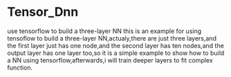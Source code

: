 # Tensor_Dnn
use tensorflow to build a three-layer NN
this is an example for using tensoflow to build a three-layer NN,actualy,there are just three layers,and the first layer just has one node,and the second layer has ten nodes,and the output layer has one layer too,so it is a simple example to show how to build a NN using tensorflow,afterwards,i will train deeper layers to fit complex function.
